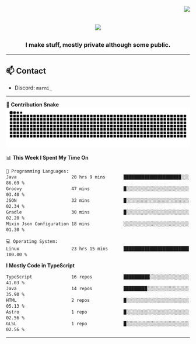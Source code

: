 <img align="right" src="https://komarev.com/ghpvc/?username=itzmarni&label=Profile%20views&color=0e75b6&style=flat">

<h1 align="center">
  <a href="https://git.io/typing-svg">
    <img src="https://readme-typing-svg.herokuapp.com/?lines=Hi+👋,+I'm+Marni!;&center=true&size=30">
  </a>
</h1>
<h3 align="center">I make stuff, mostly private although some public.</h3>

---

## 📫 Contact

- Discord: `marni_`

---

🐍 **Contribution Snake**
<picture>
  <source media="(prefers-color-scheme: dark)" srcset="https://github.com/ItzMarni/ItzMarni/blob/output/github-contribution-grid-snake-dark.svg" />
  <source media="(prefers-color-scheme: light)" srcset="https://github.com/ItzMarni/ItzMarni/blob/output/github-contribution-grid-snake.svg" />
  <img alt="github-snake" src="https://github.com/ItzMarni/ItzMarni/blob/output/github-contribution-grid-snake-dark.svg" />
</picture>

<!--START_SECTION:waka-->
📊 **This Week I Spent My Time On** 

```text
💬 Programming Languages: 
Java                     20 hrs 9 mins       ██████████████████████░░░   86.69 % 
Groovy                   47 mins             █░░░░░░░░░░░░░░░░░░░░░░░░   03.40 % 
JSON                     32 mins             █░░░░░░░░░░░░░░░░░░░░░░░░   02.34 % 
Gradle                   30 mins             █░░░░░░░░░░░░░░░░░░░░░░░░   02.20 % 
Mixin Json Configuration 18 mins             ░░░░░░░░░░░░░░░░░░░░░░░░░   01.30 % 

💻 Operating System: 
Linux                    23 hrs 15 mins      █████████████████████████   100.00 % 
```

**I Mostly Code in TypeScript** 

```text
TypeScript               16 repos            ██████████░░░░░░░░░░░░░░░   41.03 % 
Java                     14 repos            █████████░░░░░░░░░░░░░░░░   35.90 % 
HTML                     2 repos             █░░░░░░░░░░░░░░░░░░░░░░░░   05.13 % 
Astro                    1 repo              █░░░░░░░░░░░░░░░░░░░░░░░░   02.56 % 
GLSL                     1 repo              █░░░░░░░░░░░░░░░░░░░░░░░░   02.56 % 
```




<!--END_SECTION:waka-->

-------
